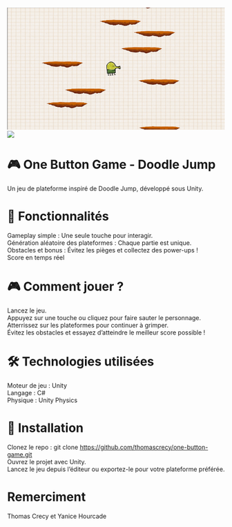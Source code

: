 ![image](Assets/image.png)
<img src="assets/screenshot.png" width="300">
# 🎮 One Button Game - Doodle Jump
Un jeu de plateforme inspiré de Doodle Jump, développé sous Unity.

# 🚀 Fonctionnalités
Gameplay simple : Une seule touche pour interagir.<br>
Génération aléatoire des plateformes : Chaque partie est unique.<br>
Obstacles et bonus : Évitez les pièges et collectez des power-ups !<br>
Score en temps réel <br>

# 🎮 Comment jouer ?
Lancez le jeu.<br>
Appuyez sur une touche ou cliquez pour faire sauter le personnage.<br>
Atterrissez sur les plateformes pour continuer à grimper.<br>
Évitez les obstacles et essayez d’atteindre le meilleur score possible !<br>

# 🛠️ Technologies utilisées
Moteur de jeu : Unity<br>
Langage : C#<br>
Physique : Unity Physics<br>

# 📌 Installation
Clonez le repo : 
git clone https://github.com/thomascrecy/one-button-game.git <br>
Ouvrez le projet avec Unity.<br>
Lancez le jeu depuis l’éditeur ou exportez-le pour votre plateforme préférée.<br>

# Remerciment 
Thomas Crecy et Yanice Hourcade
